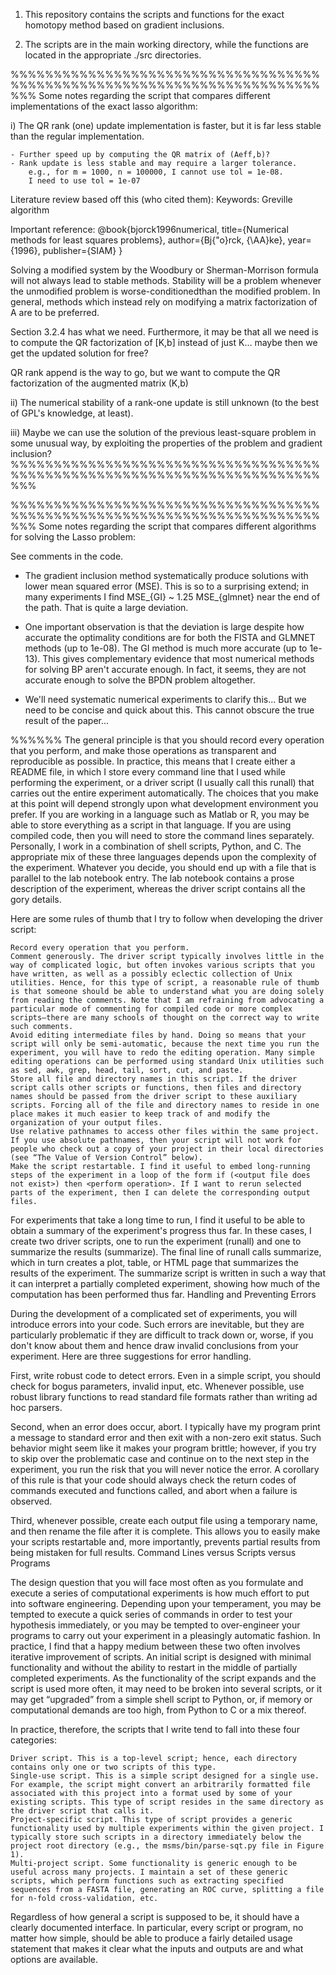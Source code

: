 1)  This repository contains the scripts and functions for the exact 
    homotopy method based on gradient inclusions.

2)  The scripts are in the main working directory, while the functions
    are located in the appropriate ./src directories.

%%%%%%%%%%%%%%%%%%%%%%%%%%%%%%%%%%%%%%%%%%%%%%%%%%%%%%%%%%%%%%%%%%%%%%%%%%%
Some notes regarding the script that compares different implementations
of the exact lasso algorithm:

i) The QR rank (one) update implementation is faster, but it is
far less stable than the regular implementation.

    - Further speed up by computing the QR matrix of (Aeff,b)?
    - Rank update is less stable and may require a larger tolerance.
        e.g., for m = 1000, n = 100000, I cannot use tol = 1e-08.
        I need to use tol = 1e-07


Literature review based off this (who cited them):
 Keywords: Greville algorithm

Important reference:
@book{bjorck1996numerical,
  title={Numerical methods for least squares problems},
  author={Bj{\"o}rck, {\AA}ke},
  year={1996},
  publisher={SIAM}
}

Solving a modified system by the Woodbury or Sherman-Morrison formula will 
not always lead to stable methods. Stability will be a problem whenever 
the unmodified problem is worse-conditionedthan the modified problem. 
In general, methods which instead rely on modifying
a matrix factorization of A are to be preferred.

Section 3.2.4 has what we need.
Furthermore, it may be that all we need is to compute the QR
factorization of [K,b] instead of just K... maybe then we get
the updated solution for free?

QR rank append is the way to go, but we want to compute the QR
factorization of the augmented matrix (K,b)

ii) The numerical stability of a rank-one update is still unknown (to the
    best of GPL's knowledge, at least).

iii) Maybe we can use the solution of the previous least-square problem
     in some unusual way, by exploiting the properties of the problem
     and gradient inclusion?
%%%%%%%%%%%%%%%%%%%%%%%%%%%%%%%%%%%%%%%%%%%%%%%%%%%%%%%%%%%%%%%%%%%%%%%%%%%



%%%%%%%%%%%%%%%%%%%%%%%%%%%%%%%%%%%%%%%%%%%%%%%%%%%%%%%%%%%%%%%%%%%%%%%%%%%
Some notes regarding the script that compares different algorithms for
solving the Lasso problem:

See comments in the code. 

- The gradient inclusion method systematically produce solutions with 
lower mean squared error (MSE). This is so to a surprising extend; 
in many experiments I find MSE_{GI} ~ 1.25 MSE_{glmnet} near 
the end of the path. That is quite a large deviation. 

- One important observation is that the deviation is large despite
  how accurate the optimality conditions are for both the FISTA and GLMNET
  methods (up to 1e-08). The GI method is much more accurate (up to 1e-13).
  This gives complementary evidence that most numerical methods for solving
  BP aren't accurate enough. In fact, it seems, they are not accurate
  enough to solve the BPDN problem altogether.

- We'll need systematic numerical experiments to clarify this... But we
  need to be concise and quick about this. This cannot obscure the true
  result of the paper...







%%%%%%
The general principle is that you should record every operation that you perform, and make those operations as transparent and reproducible as possible. In practice, this means that I create either a README file, in which I store every command line that I used while performing the experiment, or a driver script (I usually call this runall) that carries out the entire experiment automatically. The choices that you make at this point will depend strongly upon what development environment you prefer. If you are working in a language such as Matlab or R, you may be able to store everything as a script in that language. If you are using compiled code, then you will need to store the command lines separately. Personally, I work in a combination of shell scripts, Python, and C. The appropriate mix of these three languages depends upon the complexity of the experiment. Whatever you decide, you should end up with a file that is parallel to the lab notebook entry. The lab notebook contains a prose description of the experiment, whereas the driver script contains all the gory details.

Here are some rules of thumb that I try to follow when developing the driver script:

    Record every operation that you perform.
    Comment generously. The driver script typically involves little in the way of complicated logic, but often invokes various scripts that you have written, as well as a possibly eclectic collection of Unix utilities. Hence, for this type of script, a reasonable rule of thumb is that someone should be able to understand what you are doing solely from reading the comments. Note that I am refraining from advocating a particular mode of commenting for compiled code or more complex scripts—there are many schools of thought on the correct way to write such comments.
    Avoid editing intermediate files by hand. Doing so means that your script will only be semi-automatic, because the next time you run the experiment, you will have to redo the editing operation. Many simple editing operations can be performed using standard Unix utilities such as sed, awk, grep, head, tail, sort, cut, and paste.
    Store all file and directory names in this script. If the driver script calls other scripts or functions, then files and directory names should be passed from the driver script to these auxiliary scripts. Forcing all of the file and directory names to reside in one place makes it much easier to keep track of and modify the organization of your output files.
    Use relative pathnames to access other files within the same project. If you use absolute pathnames, then your script will not work for people who check out a copy of your project in their local directories (see “The Value of Version Control” below).
    Make the script restartable. I find it useful to embed long-running steps of the experiment in a loop of the form if (<output file does not exist>) then <perform operation>. If I want to rerun selected parts of the experiment, then I can delete the corresponding output files.

For experiments that take a long time to run, I find it useful to be able to obtain a summary of the experiment's progress thus far. In these cases, I create two driver scripts, one to run the experiment (runall) and one to summarize the results (summarize). The final line of runall calls summarize, which in turn creates a plot, table, or HTML page that summarizes the results of the experiment. The summarize script is written in such a way that it can interpret a partially completed experiment, showing how much of the computation has been performed thus far.
Handling and Preventing Errors

During the development of a complicated set of experiments, you will introduce errors into your code. Such errors are inevitable, but they are particularly problematic if they are difficult to track down or, worse, if you don't know about them and hence draw invalid conclusions from your experiment. Here are three suggestions for error handling.

First, write robust code to detect errors. Even in a simple script, you should check for bogus parameters, invalid input, etc. Whenever possible, use robust library functions to read standard file formats rather than writing ad hoc parsers.

Second, when an error does occur, abort. I typically have my program print a message to standard error and then exit with a non-zero exit status. Such behavior might seem like it makes your program brittle; however, if you try to skip over the problematic case and continue on to the next step in the experiment, you run the risk that you will never notice the error. A corollary of this rule is that your code should always check the return codes of commands executed and functions called, and abort when a failure is observed.

Third, whenever possible, create each output file using a temporary name, and then rename the file after it is complete. This allows you to easily make your scripts restartable and, more importantly, prevents partial results from being mistaken for full results.
Command Lines versus Scripts versus Programs

The design question that you will face most often as you formulate and execute a series of computational experiments is how much effort to put into software engineering. Depending upon your temperament, you may be tempted to execute a quick series of commands in order to test your hypothesis immediately, or you may be tempted to over-engineer your programs to carry out your experiment in a pleasingly automatic fashion. In practice, I find that a happy medium between these two often involves iterative improvement of scripts. An initial script is designed with minimal functionality and without the ability to restart in the middle of partially completed experiments. As the functionality of the script expands and the script is used more often, it may need to be broken into several scripts, or it may get “upgraded” from a simple shell script to Python, or, if memory or computational demands are too high, from Python to C or a mix thereof.

In practice, therefore, the scripts that I write tend to fall into these four categories:

    Driver script. This is a top-level script; hence, each directory contains only one or two scripts of this type.
    Single-use script. This is a simple script designed for a single use. For example, the script might convert an arbitrarily formatted file associated with this project into a format used by some of your existing scripts. This type of script resides in the same directory as the driver script that calls it.
    Project-specific script. This type of script provides a generic functionality used by multiple experiments within the given project. I typically store such scripts in a directory immediately below the project root directory (e.g., the msms/bin/parse-sqt.py file in Figure 1).
    Multi-project script. Some functionality is generic enough to be useful across many projects. I maintain a set of these generic scripts, which perform functions such as extracting specified sequences from a FASTA file, generating an ROC curve, splitting a file for n-fold cross-validation, etc.

Regardless of how general a script is supposed to be, it should have a clearly documented interface. In particular, every script or program, no matter how simple, should be able to produce a fairly detailed usage statement that makes it clear what the inputs and outputs are and what options are available.
